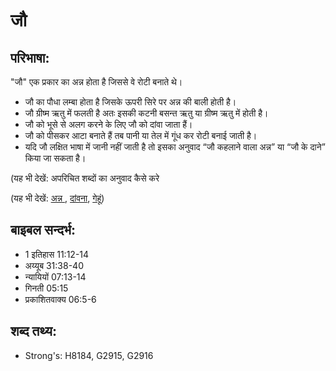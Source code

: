 # जौ #

## परिभाषा: ##

"जौ" एक प्रकार का अन्न होता है जिससे वे रोटी बनाते थे।

* जौ का पौधा लम्बा होता है जिसके ऊपरी सिरे पर अन्न की बाली होती है।
* जौ ग्रीष्म ऋतु में फलती है अतः इसकी कटनी बसन्त ऋतु या ग्रीष्म ऋतु में होती है।
* जौ को भूसे से अलग करने के लिए जौ को दांवा जाता हैं।
* जौ को पीसकर आटा बनाते हैं तब पानी या तेल में गूंध कर रोटी बनाई जाती है।
* यदि जौ लक्षित भाषा में जानी नहीं जाती है तो इसका अनुवाद “जौ कहलाने वाला अन्न” या “जौ के दाने” किया जा सकता है।

(यह भी देखें: अपरिचित शब्दों का अनुवाद कैसे करे

(यह भी देखें: [अन्न ](../grain.md), [दांवना](../thresh.md), [गेहूं](../wheat.md))

## बाइबल सन्दर्भ: ##

* 1 इतिहास 11:12-14
* अय्यूब 31:38-40
* न्यायियों 07:13-14
* गिनती 05:15
* प्रकाशितवाक्य 06:5-6

## शब्द तथ्य: ##

* Strong's: H8184, G2915, G2916

